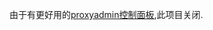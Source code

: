 由于有更好用的[proxyadmin控制面板](https://github.com/snail007/proxy_admin_free/blob/master/README_ZH.md),此项目关闭.
